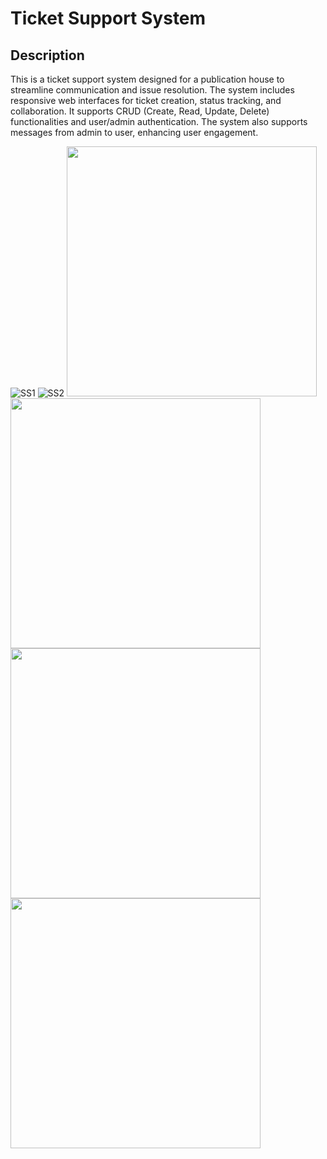 # Ticket Support System

## Description

This is a ticket support system designed for a publication house to streamline communication and issue resolution. The system includes responsive web interfaces for ticket creation, status tracking, and collaboration. It supports CRUD (Create, Read, Update, Delete) functionalities and user/admin authentication. The system also supports messages from admin to user, enhancing user engagement.


![SS1](https://github.com/marwaasad/frontend-Ticket-Support-System/assets/100716784/c824510c-2f23-4f3d-adf2-2becb92e7a51)
![SS2](https://github.com/marwaasad/frontend-Ticket-Support-System/assets/100716784/c0c15e55-9af4-4d75-a435-86e860f81431)
<img src="https://github.com/marwaasad/frontend-Ticket-Support-System/assets/100716784/a8c8584d-3cc6-41ee-bff9-daa8714edae0" width="400"/>
<img src="https://github.com/marwaasad/frontend-Ticket-Support-System/assets/100716784/d297f52f-00b2-4175-b1fe-5544de3cde63" width="400"/>
<img src="https://github.com/marwaasad/frontend-Ticket-Support-System/assets/100716784/388aeed3-8581-4ac0-b897-4fd0ceaf5987" width="400"/>
<img src="https://github.com/marwaasad/frontend-Ticket-Support-System/assets/100716784/fafb670f-8cd7-41a6-a513-808e56d6f1f1" width="400"/>
